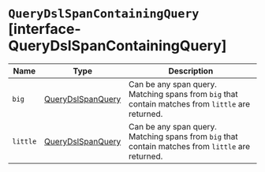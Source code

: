 # `QueryDslSpanContainingQuery` [interface-QueryDslSpanContainingQuery]

| Name | Type | Description |
| - | - | - |
| `big` | [QueryDslSpanQuery](./QueryDslSpanQuery.md) | Can be any span query. Matching spans from `big` that contain matches from `little` are returned. |
| `little` | [QueryDslSpanQuery](./QueryDslSpanQuery.md) | Can be any span query. Matching spans from `big` that contain matches from `little` are returned. |
